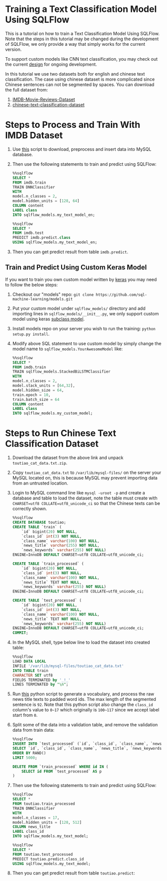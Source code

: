 # Training a Text Classification Model Using SQLFlow

This is a tutorial on how to train a Text Classification Model Using SQLFlow.
Note that the steps in this tutorial may be changed during the development
of SQLFlow, we only provide a way that simply works for the current version.

To support custom models like CNN text classification, you may check out the
current [design](https://github.com/sql-machine-learning/models/blob/develop/doc/design/design_customized_model.md)
for ongoing development.

In this tutorial we use two datasets both for english and chinese text classification.
The case using chinese dataset is more complicated since Chinese sentences can not be
segmented by spaces. You can download the full dataset from:

1. [IMDB-Movie-Reviews-Dataset](https://www.kaggle.com/iarunava/imdb-movie-reviews-dataset)
1. [chinese-text-classification-dataset](https://github.com/fate233/toutiao-text-classfication-dataset)

# Steps to Process and Train With IMDB Dataset

1. Use [this](https://gist.github.com/typhoonzero/8ba94e204a1a0fb7a3348e7f5cc4c204) script
   to download, preprocess and insert data into MySQL database.
1. Then use the following statements to train and predict using SQLFlow:
    ```sql
    %%sqlflow
    SELECT *
    FROM imdb.train
    TRAIN DNNClassifier
    WITH
    model.n_classes = 2,
    model.hidden_units = [128, 64]
    COLUMN content
    LABEL class
    INTO sqlflow_models.my_text_model_en;
    ```

    ```sql
    %%sqlflow
    SELECT *
    FROM imdb.test
    PREDICT imdb.predict.class
    USING sqlflow_models.my_text_model_en;
    ```
1. Then you can get predict result from table `imdb.predict`.

## Train and Predict Using Custom Keras Model

If you want to train you own custom model written by [keras](https://keras.io/)
you may need to follow the below steps:

1. Checkout our "models" repo: `git clone https://github.com/sql-machine-learning/models.git`
1. Put your custom model under `sqlflow_models/` directory and add importing lines
   in `sqlflow_models/__init__.py`, we only support custom model using keras
   [subclass model](https://keras.io/models/about-keras-models/#model-subclassing).
1. Install models repo on your server you wish to run the training: `python setup.py install`.
1. Modify above SQL statement to use custom model by simply change the model name to
   `sqlflow_models.YourAwesomeModel` like:

    ```sql
    %%sqlflow
    SELECT *
    FROM imdb.train
    TRAIN sqlflow_models.StackedBiLSTMClassifier
    WITH
    model.n_classes = 2,
    model.stack_units = [64,32],
    model.hidden_size = 64,
    train.epoch = 10,
    train.batch_size = 64
    COLUMN content
    LABEL class
    INTO sqlflow_models.my_custom_model;
    ```

# Steps to Run Chinese Text Classification Dataset

1. Download the dataset from the above link and unpack `toutiao_cat_data.txt.zip`.
1. Copy `toutiao_cat_data.txt` to `/var/lib/mysql-files/` on the server your MySQL located on, this is
   because MySQL may prevent importing data from an untrusted location.
1. Login to MySQL command line like `mysql -uroot -p` and create a database and table to load the
   dataset, note the table must create with `CHARSET=utf8 COLLATE=utf8_unicode_ci` so that the Chinese
   texts can be correctly shown.
    ```sql
    %%sqlflow
    CREATE DATABASE toutiao;
    CREATE TABLE `train` (
        `id` bigint(20) NOT NULL,
        `class_id` int(3) NOT NULL,
        `class_name` varchar(100) NOT NULL,
        `news_title` varchar(255) NOT NULL,
        `news_keywords` varchar(255) NOT NULL)
    ENGINE=InnoDB DEFAULT CHARSET=utf8 COLLATE=utf8_unicode_ci;

    CREATE TABLE `train_processed` (
        `id` bigint(20) NOT NULL,
        `class_id` int(3) NOT NULL,
        `class_name` varchar(100) NOT NULL,
        `news_title` TEXT NOT NULL,
        `news_keywords` varchar(255) NOT NULL)
    ENGINE=InnoDB DEFAULT CHARSET=utf8 COLLATE=utf8_unicode_ci;

    CREATE TABLE `test_processed` (
        `id` bigint(20) NOT NULL,
        `class_id` int(3) NOT NULL,
        `class_name` varchar(100) NOT NULL,
        `news_title` TEXT NOT NULL,
        `news_keywords` varchar(255) NOT NULL)
    ENGINE=InnoDB DEFAULT CHARSET=utf8 COLLATE=utf8_unicode_ci;
    COMMIT;
    ```
1. In the MySQL shell, type below line to load the dataset into created table:
    ```sql
    %%sqlflow
    LOAD DATA LOCAL
    INFILE '/var/lib/mysql-files/toutiao_cat_data.txt'
    INTO TABLE train
    CHARACTER SET utf8
    FIELDS TERMINATED by '_!_'
    LINES TERMINATED by "\n";
    ```
1. Run [this](https://gist.github.com/typhoonzero/dd3d814f3d4bae4538842df2a659d278)
   python script to generate a vocabulary, and process the raw news title texts to padded word ids. The max length of the segmented sentence is `92`. Note that this python script also change the `class_id`
   column's value to `0~17` which originally is `100~117` since we accept label start from `0`.
1. Split some of the data into a validation table, and remove the validation
   data from train data:
    ```sql
    %%sqlflow
    INSERT INTO `test_processed` (`id`, `class_id`, `class_name`, `news_title`, `news_keywords`)
    SELECT `id`, `class_id`, `class_name`, `news_title`, `news_keywords` FROM `train_processed`
    ORDER BY RAND()
    LIMIT 5000;

    DELETE FROM `train_processed` WHERE id IN (
        SELECT id FROM `test_processed` AS p
    )
    ```
1. Then use the following statements to train and predict using SQLFlow:
    ```sql
    %%sqlflow
    SELECT *
    FROM toutiao.train_processed
    TRAIN DNNClassifier
    WITH
    model.n_classes = 17,
    model.hidden_units = [128, 512]
    COLUMN news_title
    LABEL class_id
    INTO sqlflow_models.my_text_model;
    ```

    ```sql
    %%sqlflow
    SELECT *
    FROM toutiao.test_processed
    PREDICT toutiao.predict.class_id
    USING sqlflow_models.my_text_model;
    ```
1. Then you can get predict result from table `toutiao.predict`:
